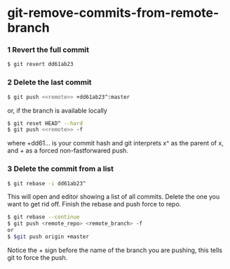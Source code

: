 # git-remove-commits-from-remote-branch

### 1 Revert the full commit

```sh
$ git revert dd61ab23
```

### 2 Delete the last commit

```sh
$ git push <<remote>> +dd61ab23^:master
```

or, if the branch is available locally

```sh
$ git reset HEAD^ --hard
$ git push <<remote>> -f
```

where +dd61... is your commit hash and git interprets x^ as the parent of x, and + as a forced non-fastforwared push.

### 3 Delete the commit from a list

```sh
$ git rebase -i dd61ab23^
```

This will open and editor showing a list of all commits. Delete the one you want to get rid off. Finish the rebase and push force to repo.

```sh
$ git rebase --continue
$ git push <remote_repo> <remote_branch> -f
or
$ $git push origin +master
```

Notice the + sign before the name of the branch you are pushing, this tells git to force the push.
